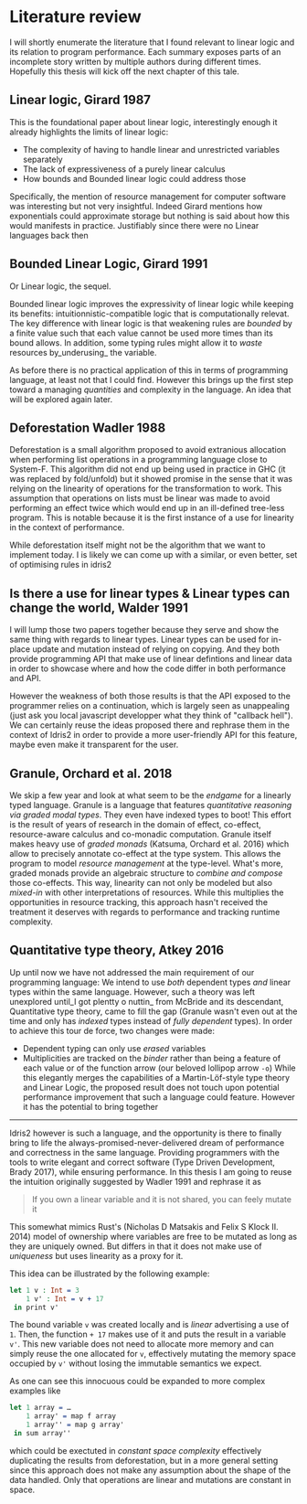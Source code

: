 # Literature review

I will shortly enumerate the literature that I found relevant to linear logic and its relation to program performance. Each summary exposes parts of an incomplete story written by multiple authors during different times. Hopefully this thesis will kick off the next chapter of this tale.

## Linear logic, Girard 1987

This is the foundational paper about linear logic, interestingly enough it already highlights the limits of linear logic:
- The complexity of having to handle linear and unrestricted variables separately
- The lack of expressiveness of a purely linear calculus
- How bounds and Bounded linear logic could address those

Specifically, the mention of resource management for computer software was interesting but not very insightful. Indeed Girard mentions how exponentials could approximate storage but nothing is said about how this would manifests in practice. Justifiably since there were no Linear languages back then

## Bounded Linear Logic, Girard 1991

Or Linear logic, the sequel.

Bounded linear logic improves the expressivity of linear logic while keeping its benefits: intuitionnistic-compatible logic that is computationally relevat. The key difference with linear logic is that weakening rules are _bounded_ by a finite value such that each value cannot be used more times than its bound allows. In addition, some typing rules might allow it to _waste_ resources by_underusing_ the variable.

As before there is no practical application of this in terms of programming language, at least not that I could find. However this brings up the first step toward a managing _quantities_ and complexity in the language. An idea that will be explored again later.

## Deforestation Wadler 1988

Deforestation is a small algorithm proposed to avoid extranious allocation when performing list operations in a programming language close to System-F. This algorithm did not end up being used in practice in GHC (it was replaced by fold/unfold) but it showed promise in the sense that it was relying on the linearity of operations for the transformation to work. This assumption that operations on lists must be linear was made to avoid performing an effect twice which would end up in an ill-defined tree-less program. This is notable because it is the first instance of a use for linearity in the context of performance.

While deforestation itself might not be the algorithm that we want to implement today. I is likely we can come up with a similar, or even better, set of optimising rules in idris2

## Is there a use for linear types & Linear types can change the world, Walder 1991

I will lump those two papers together because they serve and show the same thing with regards to linear types. Linear types can be used for in-place update and mutation instead of relying on copying. And they both provide programming API that make use of linear defintions and linear data in order to showcase where and how the code differ in both performance and API.
  
However the weakness of both those results is that the API exposed to the programmer relies on a continuation, which is largely seen as unappealing (just ask you local javascript developper what they think of "callback hell"). We can certainly reuse the ideas proposed there and rephrase them in the context of Idris2 in order to provide a more user-friendly API for this feature, maybe even make it transparent for the user.

## Granule, Orchard et al. 2018

We skip a few year and look at what seem to be the _endgame_ for a linearly typed language. Granule is a language that features _quantitative reasoning via graded modal types_. They even have indexed types to boot! This effort is the result of years of research in the domain of effect, co-effect, resource-aware calculus and co-monadic computation. Granule itself makes heavy use of _graded monads_ (Katsuma, Orchard et al. 2016) which allow to precisely annotate co-effect at the type system. This allows the program to model _resource management_ at the type-level. What's more, graded monads provide an algebraic structure to _combine and compose_ those co-effects. This way, linearity can not only be modeled but also _mixed-in_ with other interpretations of resources. While this multiplies the opportunities in resource tracking, this approach hasn't received the treatment it deserves with regards to performance and tracking runtime complexity.

## Quantitative type theory, Atkey 2016

Up until now we have not addressed the main requirement of our programming language: We intend to use _both_ dependent types _and_ linear types within the same language. However, such a theory was left unexplored until_I got plentty o nuttin_ from McBride and its descendant, Quantitative type theory, came to fill the gap (Granule wasn't even out at the time and only has _indexed_ types instead of _fully dependent_ types). In order to achieve this tour de force, two changes were made:
- Dependent typing can only use _erased_ variables
- Multiplicities are tracked on the _binder_ rather than being a feature of each value or of the function arrow (our beloved lollipop arrow `-o`)
While this elegantly merges the capabilities of a Martin-Löf-style type theory and Linear Logic, the proposed result does not touch upon potential performance improvement that such a language could feature. However it has the potential to bring together 

---- 

Idris2 however is such a language, and the opportunity is there to finally bring to life the always-promised-never-delivered dream of performance and correctness in the same language. Providing programmers with the tools to write elegant and correct software (Type Driven Development, Brady 2017), while ensuring performance. In this thesis I am going to reuse the intuition originally suggested by Wadler 1991 and rephrase it as 

> If you own a linear variable and it is not shared, you can feely mutate it

This somewhat mimics Rust's (Nicholas D Matsakis and Felix S Klock II. 2014) model of ownership where variables are free to be mutated as long as they are uniquely owned. But differs in that it does not make use of _uniqueness_ but uses linearity as a proxy for it. 

This idea can be illustrated by the following example:

```Idris
let 1 v : Int = 3
    1 v' : Int = v + 17
 in print v'
```

The bound variable `v` was created locally and is _linear_ advertising a use of `1`. Then, the function `+ 17` makes use of it and puts the result in a variable `v'`. This new variable does not need to allocate more memory and can simply reuse the one allocated for `v`, effectively mutating the memory space occupied by `v'` without losing the immutable semantics we expect.

As one can see this innocuous could be expanded to more complex examples like

```Idris
let 1 array = …
    1 array' = map f array
    1 array'' = map g array'
 in sum array''
```

which could be exectuted in _constant space complexity_ effectively duplicating the results from deforestation, but in a more general setting since this approach does not make any assumption about the shape of the data handled. Only that operations are linear and mutations are constant in space.